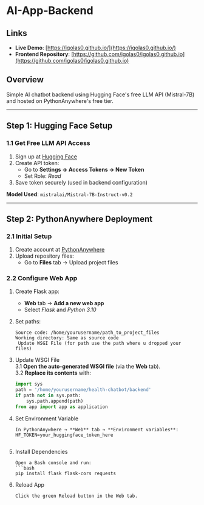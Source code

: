 # AI-App-Backend

## Links
- **Live Demo**: [https://igolas0.github.io/](https://igolas0.github.io/)
- **Frontend Repository**: [https://github.com/igolas0/igolas0.github.io](https://github.com/igolas0/igolas0.github.io)

## Overview
Simple AI chatbot backend using Hugging Face's free LLM API (Mistral-7B) and hosted on PythonAnywhere's free tier.

---

## Step 1: Hugging Face Setup

### 1.1 Get Free LLM API Access
1. Sign up at [Hugging Face](https://huggingface.co)
2. Create API token:
   - Go to **Settings → Access Tokens → New Token**
   - Set Role: *Read*
3. Save token securely (used in backend configuration)

**Model Used**: `mistralai/Mistral-7B-Instruct-v0.2`

---

## Step 2: PythonAnywhere Deployment

### 2.1 Initial Setup
1. Create account at [PythonAnywhere](https://www.pythonanywhere.com)
2. Upload repository files:
   - Go to **Files** tab → Upload project files

### 2.2 Configure Web App
1. Create Flask app:
   - **Web** tab → **Add a new web app**
   - Select *Flask* and *Python 3.10*

2. Set paths:
   ```plaintext
   Source code: /home/yourusername/path_to_project_files
   Working directory: Same as source code
    Update WSGI File (for path use the path where u dropped your files)

3. Update WSGI File  
3.1 **Open the auto-generated WSGI file** (via the **Web** tab).  
3.2 **Replace its contents** with:  
   ```python  
   import sys  
   path = '/home/yourusername/health-chatbot/backend'  
   if path not in sys.path:  
       sys.path.append(path)  
   from app import app as application  

4. Set Environment Variable
   ```plaintext
   In PythonAnywhere → **Web** tab → **Environment variables**:  
   HF_TOKEN=your_huggingface_token_here


5. Install Dependencies

   ```plaintext
   Open a Bash console and run:
   ```bash
   pip install flask flask-cors requests

6. Reload App

   ```plaintext
   Click the green Reload button in the Web tab.
